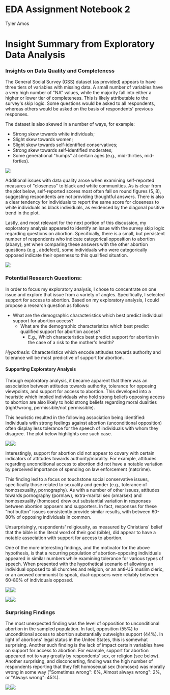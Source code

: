 EDA Assignment Notebook 2
================
Tyler Amos

Insight Summary from Exploratory Data Analysis
==============================================

### Insights on Data Quality and Completeness

The General Social Survey (GSS) dataset (as provided) appears to have three tiers of variables with missing data. A small number of variables have a very high number of "NA" values, while the majority fall into either a higher or lower tier of completeness. This is likely attributable to the survey's skip logic. Some questions would be asked to all respondents, whereas others would be asked on the basis of respondents' previous responses.

The dataset is also skewed in a number of ways, for example:

-   Strong skew towards white individuals;
-   Slight skew towards women;
-   Slight skew towards self-identified conservatives;
-   Strong skew towards self-identified moderates;
-   Some generational "humps" at certain ages (e.g., mid-thirties, mid-forties).

![](EDA_TAMOS_2_files/figure-markdown_github-ascii_identifiers/unnamed-chunk-2-1.png)

Additional issues with data quality arose when examining self-reported measures of "closeness" to black and white communities. As is clear from the plot below, self-reported scores most often fall on round figures (5, 8), suggesting respondents are not providing thoughtful answers. There is also a clear tendency for individuals to report the same score for closeness to white individuals as black individuals, as evidenced by the diagonal positive trend in the plot.

Lastly, and most relevant for the next portion of this discussion, my exploratory analysis appeared to identify an issue with the survey skip logic regarding questions on abortion. Specifically, there is a small, but persistent number of respondents who indicate categorical opposition to abortion (abany), yet when comparing these answers with the other abortion questions (e.g., abdefect), some individuals who were categorically opposed indicate their openness to this qualified situation.

![](EDA_TAMOS_2_files/figure-markdown_github-ascii_identifiers/unnamed-chunk-3-1.png)

### Potential Research Questions:

In order to focus my exploratory analysis, I chose to concentrate on one issue and explore that issue from a variety of angles. Specifically, I selected support for access to abortion. Based on my exploratory analysis, I could propose a research question as follows:

-   What are the demographic characteristics which best predict individual support for abortion access?
    -   What are the demographic characteristics which best predict qualified support for abortion access?
        -   E.g., Which characteristics best predict support for abortion in the case of a risk to the mother's health?

*Hypothesis:* Characteristics which encode attitudes towards authority and tolerance will be most predictive of support for abortion.

#### Supporting Exploratory Analysis

Through exploratory analysis, it became apparent that there was an association between attitudes towards authority, tolerance for opposing viewpoints, and support for access to abortion. This developed into a heuristic which implied individuals who hold strong beliefs opposing access to abortion are also likely to hold strong beliefs regarding moral dualities (right/wrong, permissible/not permissible).

This heuristic resulted in the following association being identified: Individuals with strong feelings against abortion (unconditional opposition) often display less tolerance for the speech of individuals with whom they disagree. The plot below highlights one such case.

![](EDA_TAMOS_2_files/figure-markdown_github-ascii_identifiers/unnamed-chunk-4-1.png)![](EDA_TAMOS_2_files/figure-markdown_github-ascii_identifiers/unnamed-chunk-4-2.png)

Interestingly, support for abortion did not appear to covary with certain indicators of attitudes towards authority/morality. For example, attitudes regarding unconditional access to abortion did not have a notable variation by perceived importance of spending on law enforcement (natcrime).

This finding led to a focus on touchstone social conservative issues, specifically those related to sexuality and gender (e.g., tolerance of homosexuality, pornography). As with a number of other issues, attitudes towards pornography (pornlaw), extra-marital sex (xmarsex) and homosexuality (homosex) drew out substantial variation in responses between abortion opposers and supporters. In fact, responses for these "hot button" issues consistently provide similar results, with between 60-80% of opposing individuals in common.

Unsurprisingly, respondents' religiousity, as measured by Christians' belief that the bible is the literal word of their god (bible), did appear to have a notable association with support for access to abortion.

One of the more interesting findings, and the motivator for the above hypothesis, is that a recurring population of abortion-opposing individuals appeared in similar numbers while examining tolerance for various types of speech. When presented with the hypothetical scenario of allowing an individual opposed to all churches and religion, or an anti-US muslim cleric, or an avowed communist to speak, dual-opposers were reliably between 60-80% of individuals opposed.

![](EDA_TAMOS_2_files/figure-markdown_github-ascii_identifiers/unnamed-chunk-5-1.png)![](EDA_TAMOS_2_files/figure-markdown_github-ascii_identifiers/unnamed-chunk-5-2.png)

![](EDA_TAMOS_2_files/figure-markdown_github-ascii_identifiers/unnamed-chunk-6-1.png)![](EDA_TAMOS_2_files/figure-markdown_github-ascii_identifiers/unnamed-chunk-6-2.png)

### Surprising Findings

The most unexpected finding was the level of opposition to unconditional abortion in the sampled population. In fact, opposition (55%) to unconditional access to abortion substantially outweighs support (44%). In light of abortions' legal status in the United States, this is somewhat surprising. Another such finding is the lack of impact certain variables have on support for access to abortion. For example, support for abortion appeared not to vary greatly by respondents' sex, or religion (see below). Another surprising, and disconcerting, finding was the high number of respondents reporting that they felt homosexual sex (homosex) was morally wrong in some way ("Sometimes wrong": 6%, Almost always wrong": 2%, or "Always wrong": 45%).

![](EDA_TAMOS_2_files/figure-markdown_github-ascii_identifiers/unnamed-chunk-7-1.png)![](EDA_TAMOS_2_files/figure-markdown_github-ascii_identifiers/unnamed-chunk-7-2.png)
